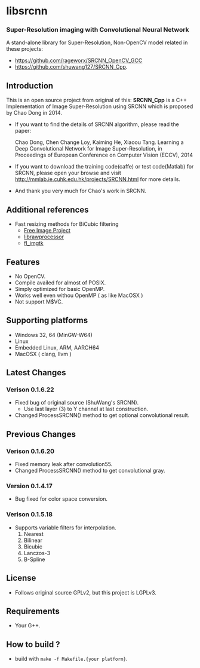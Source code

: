 # libsrcnn
### Super-Resolution imaging with Convolutional Neural Network
A stand-alone library for Super-Resolution, Non-OpenCV model related in these projects:
* https://github.com/rageworx/SRCNN_OpenCV_GCC
* https://github.com/shuwang127/SRCNN_Cpp.

## Introduction
This is an open source project from original of this:
**SRCNN_Cpp** is a C++ Implementation of Image Super-Resolution using SRCNN which is proposed by Chao Dong in 2014.
 - If you want to find the details of SRCNN algorithm, please read the paper:  

   Chao Dong, Chen Change Loy, Kaiming He, Xiaoou Tang. Learning a Deep Convolutional Network for Image Super-Resolution, in Proceedings of European Conference on Computer Vision (ECCV), 2014
 - If you want to download the training code(caffe) or test code(Matlab) for SRCNN, please open your browse and visit http://mmlab.ie.cuhk.edu.hk/projects/SRCNN.html for more details.
 - And thank you very much for Chao's work in SRCNN.

## Additional references
* Fast resizing methods for BiCubic filtering 
    * [Free Image Project](http://freeimage.sourceforge.net/)
	* [librawprocessor](https://github.com/rageworx/librawprocessor)
    * [fl_imgtk](https://github.com/rageworx/fl_imgtk)

 
## Features
* No OpenCV.
* Compile availed for almost of POSIX.
* Simply optimized for basic OpenMP.
* Works well even withou OpenMP ( as like MacOSX )
* Not support M$VC.

## Supporting platforms
* Windows 32, 64 (MinGW-W64)
* Linux
* Embedded Linux, ARM, AARCH64
* MacOSX ( clang, llvm )

## Latest Changes
### Verison 0.1.6.22
* Fixed bug of original source (ShuWang's SRCNN).
   - Use last layer (3) to Y channel at last construction.
* Changed ProcessSRCNN() method to get optional convolutional result.

## Previous Changes
### Verison 0.1.6.20
* Fixed memory leak after convolution55.
* Changed ProcessSRCNN() method to get convolutional gray.
### Version 0.1.4.17
* Bug fixed for color space conversion.
### Verison 0.1.5.18
* Supports variable filters for interpolation.
    1. Nearest
    1. Bilinear
    1. Bicubic
    1. Lanczos-3
    1. B-Spline

## License
* Follows original source GPLv2, but this project is LGPLv3.

## Requirements
* Your G++.

## How to build ?
* build with ```make -f Makefile.{your platform}```.
